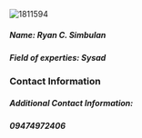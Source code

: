 ![1811594](https://user-images.githubusercontent.com/75420483/101243499-bc7f7580-373b-11eb-8bd5-d8b72fa52,jpg)  
##### Name: Ryan C. Simbulan  
##### Field of experties: Sysad  
  
   
### Contact Information  
##### Additional Contact Information:  
##### 09474972406  

